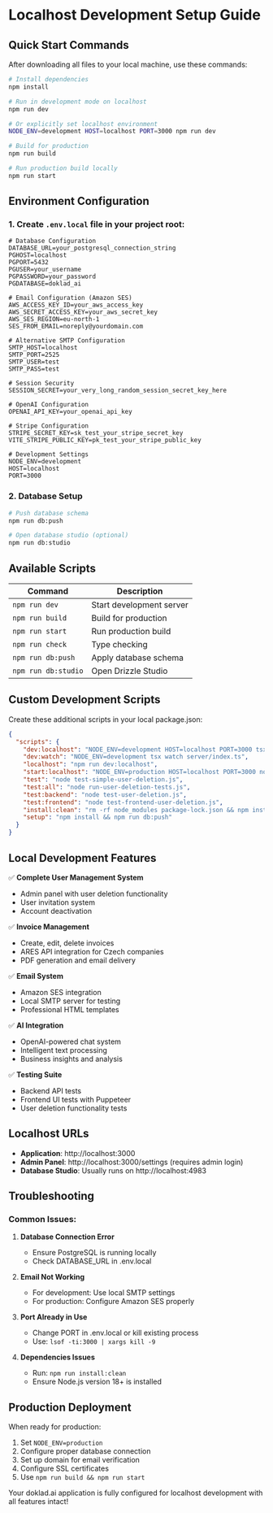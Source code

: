 # Localhost Development Setup Guide

## Quick Start Commands

After downloading all files to your local machine, use these commands:

```bash
# Install dependencies
npm install

# Run in development mode on localhost
npm run dev

# Or explicitly set localhost environment
NODE_ENV=development HOST=localhost PORT=3000 npm run dev

# Build for production
npm run build

# Run production build locally
npm run start
```

## Environment Configuration

### 1. Create `.env.local` file in your project root:

```env
# Database Configuration
DATABASE_URL=your_postgresql_connection_string
PGHOST=localhost
PGPORT=5432
PGUSER=your_username
PGPASSWORD=your_password
PGDATABASE=doklad_ai

# Email Configuration (Amazon SES)
AWS_ACCESS_KEY_ID=your_aws_access_key
AWS_SECRET_ACCESS_KEY=your_aws_secret_key
AWS_SES_REGION=eu-north-1
SES_FROM_EMAIL=noreply@yourdomain.com

# Alternative SMTP Configuration
SMTP_HOST=localhost
SMTP_PORT=2525
SMTP_USER=test
SMTP_PASS=test

# Session Security
SESSION_SECRET=your_very_long_random_session_secret_key_here

# OpenAI Configuration
OPENAI_API_KEY=your_openai_api_key

# Stripe Configuration
STRIPE_SECRET_KEY=sk_test_your_stripe_secret_key
VITE_STRIPE_PUBLIC_KEY=pk_test_your_stripe_public_key

# Development Settings
NODE_ENV=development
HOST=localhost
PORT=3000
```

### 2. Database Setup

```bash
# Push database schema
npm run db:push

# Open database studio (optional)
npm run db:studio
```

## Available Scripts

| Command | Description |
|---------|-------------|
| `npm run dev` | Start development server |
| `npm run build` | Build for production |
| `npm run start` | Run production build |
| `npm run check` | Type checking |
| `npm run db:push` | Apply database schema |
| `npm run db:studio` | Open Drizzle Studio |

## Custom Development Scripts

Create these additional scripts in your local package.json:

```json
{
  "scripts": {
    "dev:localhost": "NODE_ENV=development HOST=localhost PORT=3000 tsx server/index.ts",
    "dev:watch": "NODE_ENV=development tsx watch server/index.ts",
    "localhost": "npm run dev:localhost",
    "start:localhost": "NODE_ENV=production HOST=localhost PORT=3000 node dist/index.js",
    "test": "node test-simple-user-deletion.js",
    "test:all": "node run-user-deletion-tests.js",
    "test:backend": "node test-user-deletion.js",
    "test:frontend": "node test-frontend-user-deletion.js",
    "install:clean": "rm -rf node_modules package-lock.json && npm install",
    "setup": "npm install && npm run db:push"
  }
}
```

## Local Development Features

✅ **Complete User Management System**
- Admin panel with user deletion functionality
- User invitation system
- Account deactivation

✅ **Invoice Management**
- Create, edit, delete invoices
- ARES API integration for Czech companies
- PDF generation and email delivery

✅ **Email System**
- Amazon SES integration
- Local SMTP server for testing
- Professional HTML templates

✅ **AI Integration**
- OpenAI-powered chat system
- Intelligent text processing
- Business insights and analysis

✅ **Testing Suite**
- Backend API tests
- Frontend UI tests with Puppeteer
- User deletion functionality tests

## Localhost URLs

- **Application**: http://localhost:3000
- **Admin Panel**: http://localhost:3000/settings (requires admin login)
- **Database Studio**: Usually runs on http://localhost:4983

## Troubleshooting

### Common Issues:

1. **Database Connection Error**
   - Ensure PostgreSQL is running locally
   - Check DATABASE_URL in .env.local

2. **Email Not Working**
   - For development: Use local SMTP settings
   - For production: Configure Amazon SES properly

3. **Port Already in Use**
   - Change PORT in .env.local or kill existing process
   - Use: `lsof -ti:3000 | xargs kill -9`

4. **Dependencies Issues**
   - Run: `npm run install:clean`
   - Ensure Node.js version 18+ is installed

## Production Deployment

When ready for production:

1. Set `NODE_ENV=production`
2. Configure proper database connection
3. Set up domain for email verification
4. Configure SSL certificates
5. Use `npm run build && npm run start`

Your doklad.ai application is fully configured for localhost development with all features intact!